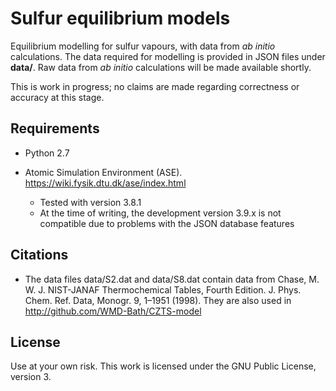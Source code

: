 # Sulfur equilibrium models

Equilibrium modelling for sulfur vapours, with data from *ab initio* calculations.
The data required for modelling is provided in JSON files under **data/**.
Raw data from *ab initio* calculations will be made available shortly.

This is work in progress; no claims are made regarding correctness or accuracy at this stage.

## Requirements

* Python 2.7

* Atomic Simulation Environment (ASE). https://wiki.fysik.dtu.dk/ase/index.html
  * Tested with version 3.8.1
  * At the time of writing, the development version 3.9.x is not compatible due to problems with the JSON database features

## Citations

* The data files data/S2.dat and data/S8.dat contain data from Chase, M. W. J. NIST-JANAF Thermochemical Tables, Fourth Edition. J. Phys. Chem. Ref. Data, Monogr. 9, 1–1951 (1998).
  They are also used in http://github.com/WMD-Bath/CZTS-model
  
## License

Use at your own risk. This work is licensed under the GNU Public License, version 3.
